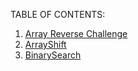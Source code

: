 TABLE OF CONTENTS:
1. <a href="./pages/challenge1.md">Array Reverse Challenge</a>
2. <a href="./pages/challenge2.md">ArrayShift</a>
3. <a href="./pages/challenge3.md">BinarySearch</a>
